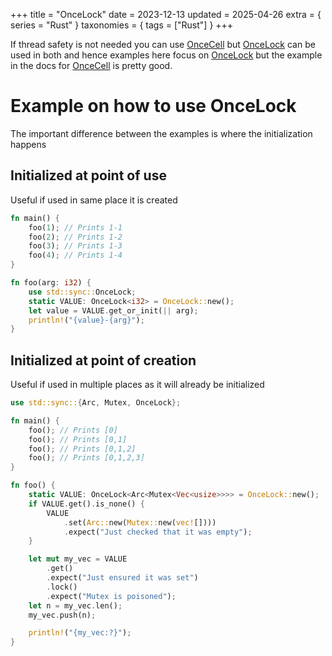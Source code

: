 +++
title = "OnceLock"
date = 2023-12-13
updated = 2025-04-26
extra = { series = "Rust" }
taxonomies = { tags = ["Rust"] }
+++

If thread safety is not needed you can use [OnceCell][oncecell] but [OnceLock][oncelock] can be used in both and hence examples here focus on [OnceLock][oncelock] but the example in the docs for [OnceCell][oncecell] is pretty good.

# Example on how to use OnceLock

The important difference between the examples is where the initialization happens

## Initialized at point of use

Useful if used in same place it is created

```rust
fn main() {
    foo(1); // Prints 1-1
    foo(2); // Prints 1-2
    foo(3); // Prints 1-3
    foo(4); // Prints 1-4
}

fn foo(arg: i32) {
    use std::sync::OnceLock;
    static VALUE: OnceLock<i32> = OnceLock::new();
    let value = VALUE.get_or_init(|| arg);
    println!("{value}-{arg}");
}
```

## Initialized at point of creation

Useful if used in multiple places as it will already be initialized

```rust
use std::sync::{Arc, Mutex, OnceLock};

fn main() {
    foo(); // Prints [0]
    foo(); // Prints [0,1]
    foo(); // Prints [0,1,2]
    foo(); // Prints [0,1,2,3]
}

fn foo() {
    static VALUE: OnceLock<Arc<Mutex<Vec<usize>>>> = OnceLock::new();
    if VALUE.get().is_none() {
        VALUE
            .set(Arc::new(Mutex::new(vec![])))
            .expect("Just checked that it was empty");
    }

    let mut my_vec = VALUE
        .get()
        .expect("Just ensured it was set")
        .lock()
        .expect("Mutex is poisoned");
    let n = my_vec.len();
    my_vec.push(n);

    println!("{my_vec:?}");
}
```

[oncecell]: https://doc.rust-lang.org/std/cell/struct.OnceCell.html
[oncelock]: https://doc.rust-lang.org/std/sync/struct.OnceLock.html
